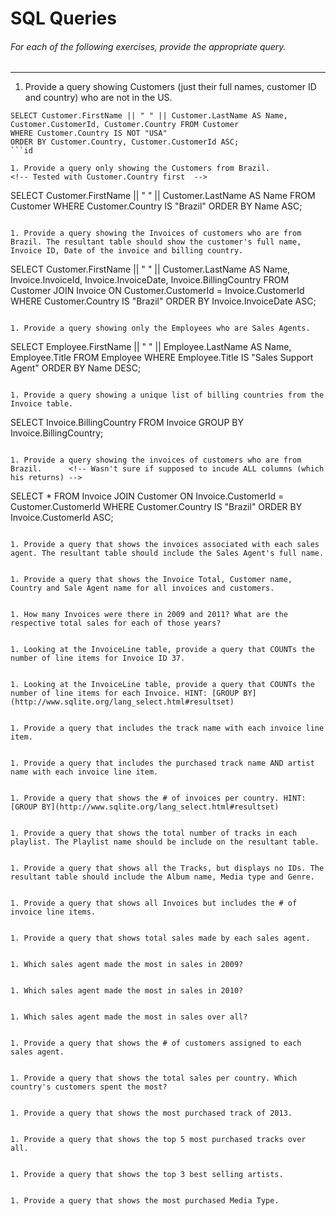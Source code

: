 # SQL Queries  

###### For each of the following exercises, provide the appropriate query.
***
1. Provide a query showing Customers (just their full names, customer ID and country) who are not in the US.  
```
SELECT Customer.FirstName || " " || Customer.LastName AS Name, Customer.CustomerId, Customer.Country FROM Customer
WHERE Customer.Country IS NOT "USA"
ORDER BY Customer.Country, Customer.CustomerId ASC;
```id

1. Provide a query only showing the Customers from Brazil.            <!-- Tested with Customer.Country first  -->
```
SELECT Customer.FirstName || " " || Customer.LastName AS Name FROM Customer
WHERE Customer.Country IS "Brazil"
ORDER BY Name ASC;
```

1. Provide a query showing the Invoices of customers who are from Brazil. The resultant table should show the customer's full name, Invoice ID, Date of the invoice and billing country.  
``` 
SELECT Customer.FirstName || " " || Customer.LastName AS Name, Invoice.InvoiceId, Invoice.InvoiceDate, Invoice.BillingCountry FROM Customer
JOIN Invoice ON Customer.CustomerId = Invoice.CustomerId
WHERE Customer.Country IS "Brazil"
ORDER BY Invoice.InvoiceDate ASC;
```

1. Provide a query showing only the Employees who are Sales Agents.  
```
SELECT Employee.FirstName || " " || Employee.LastName AS Name, Employee.Title FROM Employee
WHERE Employee.Title IS "Sales Support Agent"
ORDER BY Name DESC;
```

1. Provide a query showing a unique list of billing countries from the Invoice table.  
```
SELECT Invoice.BillingCountry FROM Invoice
GROUP BY Invoice.BillingCountry;
```

1. Provide a query showing the invoices of customers who are from Brazil.      <!-- Wasn't sure if supposed to incude ALL columns (which his returns) -->
```
SELECT * FROM Invoice
JOIN Customer ON Invoice.CustomerId = Customer.CustomerId
WHERE Customer.Country IS "Brazil"
ORDER BY Invoice.CustomerId ASC;
```

1. Provide a query that shows the invoices associated with each sales agent. The resultant table should include the Sales Agent's full name.  
```

```

1. Provide a query that shows the Invoice Total, Customer name, Country and Sale Agent name for all invoices and customers.  
```

```

1. How many Invoices were there in 2009 and 2011? What are the respective total sales for each of those years?  
```

```

1. Looking at the InvoiceLine table, provide a query that COUNTs the number of line items for Invoice ID 37.  
```

```

1. Looking at the InvoiceLine table, provide a query that COUNTs the number of line items for each Invoice. HINT: [GROUP BY](http://www.sqlite.org/lang_select.html#resultset)  
``` 

```

1. Provide a query that includes the track name with each invoice line item.  
```

```

1. Provide a query that includes the purchased track name AND artist name with each invoice line item.  
```

```

1. Provide a query that shows the # of invoices per country. HINT: [GROUP BY](http://www.sqlite.org/lang_select.html#resultset)  
```

```

1. Provide a query that shows the total number of tracks in each playlist. The Playlist name should be include on the resultant table.  
```

```

1. Provide a query that shows all the Tracks, but displays no IDs. The resultant table should include the Album name, Media type and Genre.  
```

```

1. Provide a query that shows all Invoices but includes the # of invoice line items.  
```

```

1. Provide a query that shows total sales made by each sales agent.  
```

```

1. Which sales agent made the most in sales in 2009?  
```

```

1. Which sales agent made the most in sales in 2010?  
```

```

1. Which sales agent made the most in sales over all?  
```

```

1. Provide a query that shows the # of customers assigned to each sales agent.  
```

```

1. Provide a query that shows the total sales per country. Which country's customers spent the most?  
```

```

1. Provide a query that shows the most purchased track of 2013.  
```

```

1. Provide a query that shows the top 5 most purchased tracks over all.  
```

```

1. Provide a query that shows the top 3 best selling artists.  
```

```

1. Provide a query that shows the most purchased Media Type.  


